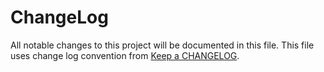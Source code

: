 # ChangeLog
All notable changes to this project will be documented in this file.
This file uses change log convention from [Keep a CHANGELOG](http://keepachangelog.com).


[unreleased]: https://github.com/luismayta/golang-examples/compare/1.0.0...HEAD
[1.0.0]: https://github.com/luismayta/golang-examples/compare/0.0.0...1.0.0

[CHANGELOG.md]: CHANGELOG.md
[CONTRIBUTING.md]: CONTRIBUTING.md
[LICENCE.md]: LICENCE.md
[README.md]: README.md